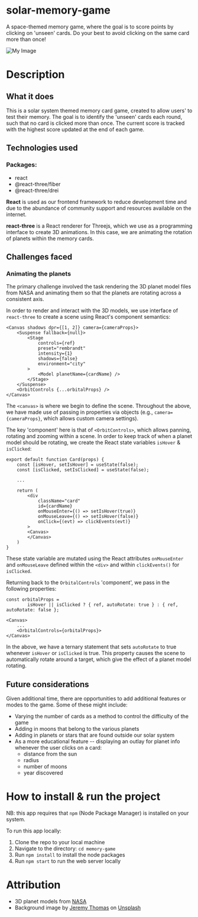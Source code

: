 # solar-memory-game

A space-themed memory game, where the goal is to score points by clicking on 'unseen' cards. Do your best to avoid clicking on the same card more than once!

![My Image](src/assets/images/app-screenshot.png)

# Description

## What it does

This is a solar system themed memory card game, created to allow users' to test their memory. The goal is to identify the 'unseen' cards each round, such that no card is clicked more than once. The current score is tracked with the highest score updated at the end of each game.

## Technologies used

### Packages:

-   react
-   @react-three/fiber
-   @react-three/drei

**React** is used as our frontend framework to reduce development time and due to the abundance of community support and resources available on the internet.

**react-three** is a React renderer for Threejs, which we use as a programming interface to create 3D animations. In this case, we are animating the rotation of planets within the memory cards.

## Challenges faced

### Animating the planets

The primary challenge involved the task rendering the 3D planet model files from NASA and animating them so that the planets are rotating across a consistent axis.

In order to render and interact with the 3D models, we use interface of `react-three` to create a scene using React's component semantics:

```
<Canvas shadows dpr={[1, 2]} camera={cameraProps}>
    <Suspense fallback={null}>
        <Stage
            controls={ref}
            preset="rembrandt"
            intensity={1}
            shadows={false}
            environment="city"
        >
            <Model planetName={cardName} />
        </Stage>
    </Suspense>
    <OrbitControls {...orbitalProps} />
</Canvas>
```

The `<canvas>` is where we begin to define the scene. Throughout the above, we have made use of passing in properties via objects (e.g., `camera={cameraProps}`, which allows custom camera settings).

The key 'component' here is that of `<OrbitControls>`, which allows panning, rotating and zooming within a scene. In order to keep track of when a planet model should be rotating, we create the React state variables `isHover` & `isClicked`:

```
export default function Card(props) {
    const [isHover, setIsHover] = useState(false);
    const [isClicked, setIsClicked] = useState(false);

    ...

    return (
        <div
            className="card"
            id={cardName}
            onMouseEnter={() => setIsHover(true)}
            onMouseLeave={() => setIsHover(false)}
            onClick={(evt) => clickEvents(evt)}
        >
        <Canvas>
        </Canvas>
    )
}
```

These state variable are mutated using the React attributes `onMouseEnter` and `onMouseLeave` defined within the `<div>` and within `clickEvents()` for `isClicked`.

Returning back to the `OrbitalControls` 'component', we pass in the following properties:

```
const orbitalProps =
        isHover || isClicked ? { ref, autoRotate: true } : { ref, autoRotate: false };

<Canvas>
    ...
    <OrbitalControls={orbitalProps}>
</Canvas>
```

In the above, we have a ternary statement that sets `autoRotate` to true whenever `isHover` or `isClicked` is true. This property causes the scene to automatically rotate around a target, which give the effect of a planet model rotating.

## Future considerations

Given additional time, there are opportunities to add additional features or modes to the game. Some of these might include:

-   Varying the number of cards as a method to control the difficulty of the game
-   Adding in moons that belong to the various planets
-   Adding in planets or stars that are found outside our solar system
-   As a more educational feature -- displaying an outlay for planet info whenever the user clicks on a card:
    -   distance from the sun
    -   radius
    -   number of moons
    -   year discovered

# How to install & run the project

NB: this app requires that `npm` (Node Package Manager) is installed on your system.

To run this app locally:

1. Clone the repo to your local machine
2. Navigate to the directory: `cd memory-game`
3. Run `npm install` to install the node packages
4. Run `npm start` to run the web server locally

# Attribution

-   3D planet models from [NASA](https://solarsystem.nasa.gov/resources/)
-   Background image by [Jeremy Thomas](https://unsplash.com/@jeremythomasphoto) on [Unsplash](https://unsplash.com/photos/E0AHdsENmDg)
